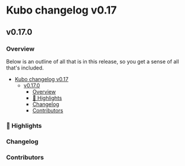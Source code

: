 # Kubo changelog v0.17

## v0.17.0

### Overview

Below is an outline of all that is in this release, so you get a sense of all that's included.

- [Kubo changelog v0.17](#kubo-changelog-v017)
  - [v0.17.0](#v0170)
    - [Overview](#overview)
    - [🔦 Highlights](#-highlights)
    - [Changelog](#changelog)
    - [Contributors](#contributors)


### 🔦 Highlights

<!-- TODO -->

### Changelog

<!-- TODO -->

### Contributors

<!-- TODO -->
